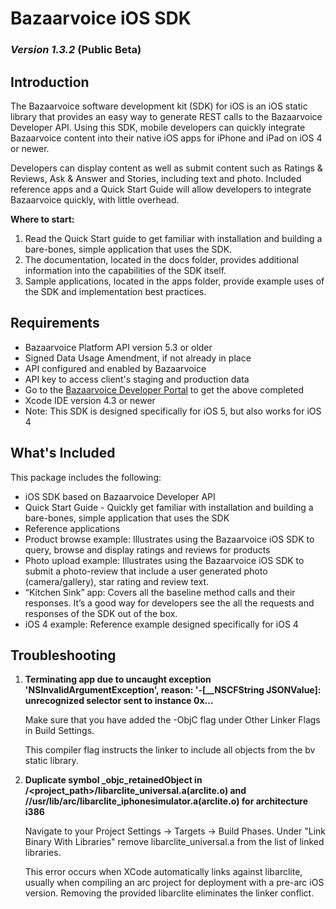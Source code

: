 # Bazaarvoice iOS SDK 
### *Version 1.3.2* (Public Beta)	

## Introduction
The Bazaarvoice software development kit (SDK) for iOS is an iOS static library that provides an easy way to generate REST calls to the Bazaarvoice Developer API. Using this SDK, mobile developers can quickly integrate Bazaarvoice content into their native iOS apps for iPhone and iPad on iOS 4 or newer.

Developers can display content as well as submit content such as Ratings & Reviews, Ask & Answer and Stories, including text and photo. Included reference apps and a Quick Start Guide will allow developers to integrate Bazaarvoice quickly, with little overhead.

**Where to start:**
 1. Read the Quick Start guide to get familiar with installation and building a bare-bones, simple application that uses the SDK.
 2. The documentation, located in the docs folder, provides additional information into the capabilities of the SDK itself.
 3. Sample applications, located in the apps folder, provide example uses of the SDK and implementation best practices.

## Requirements
* Bazaarvoice Platform API version 5.3 or older
 * Signed Data Usage Amendment, if not already in place
 * API configured and enabled by Bazaarvoice
 * API key to access client's staging and production data
 * Go to the [Bazaarvoice Developer Portal](http://developer.bazaarvoice.com) to get the above completed
* Xcode IDE version 4.3 or newer
* Note: This SDK is designed specifically for iOS 5, but also works for iOS 4

## What's Included
This package includes the following:

* iOS SDK based on Bazaarvoice Developer API
* Quick Start Guide - Quickly get familiar with installation and building a bare-bones, simple application that uses the SDK
* Reference applications
 * Product browse example: Illustrates using the Bazaarvoice iOS SDK to query, browse and display ratings and reviews for products
 * Photo upload example: Illustrates using the Bazaarvoice iOS SDK to submit a photo-review that include a user generated photo (camera/gallery), star rating and review text.
 * “Kitchen Sink” app: Covers all the baseline method calls and their responses. It’s a good way for developers see the all the requests and responses of the SDK out of the box.
 * iOS 4 example: Reference example designed specifically for iOS 4


## Troubleshooting

1. **Terminating app due to uncaught exception 'NSInvalidArgumentException', reason: '-[__NSCFString JSONValue]: unrecognized selector sent to instance 0x...**

	Make sure that you have added the -ObjC flag under Other Linker Flags in Build Settings.  

	This compiler flag instructs the linker to include all objects from the bv static library.

2. **Duplicate symbol _objc_retainedObject in /<project_path>/libarclite_universal.a(arclite.o) and /<toolchain path>/usr/lib/arc/libarclite_iphonesimulator.a(arclite.o) for architecture i386**

	Navigate to your Project Settings -> Targets -> Build Phases.  Under "Link Binary With Libraries" remove libarclite_universal.a from the list of linked libraries.

	This error occurs when XCode automatically links against libarclite, usually when compiling an arc project for deployment with a pre-arc iOS version. Removing the provided libarclite eliminates the linker conflict.